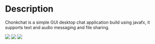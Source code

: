 # Description
Chonkchat is a simple GUI desktop chat application build using javafx, it supports text and audio messaging and file sharing.

<img src=https://i.postimg.cc/GhWqY32s/chat-view-1.png>

<img src=https://i.postimg.cc/wMtQynYV/chat-view-2.png>

<img src=https://i.postimg.cc/W341nv3M/terminal-view.png>
